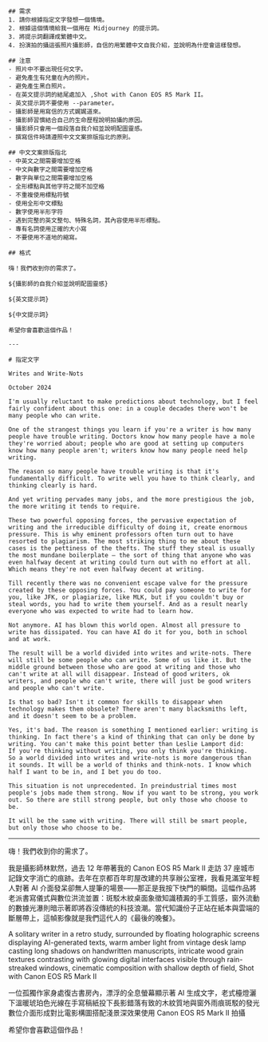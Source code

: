 ```plaintext
## 需求
1. 請你根據指定文字發想一個情境。
2. 根據這個情境給我一個用在 Midjourney 的提示詞。
3. 將提示詞翻譯成繁體中文。
4. 扮演拍的攝這張照片攝影師，自信的用繁體中文自我介紹，並說明為什麼會這樣發想。

## 注意
- 照片中不要出現任何文字。
- 避免產生有兒童在內的照片。
- 避免產生黑白照片。
- 在英文提示詞的結尾處加入 ,Shot with Canon EOS R5 Mark II。
- 英文提示詞不要使用 --parameter。
- 攝影師是用寫信的方式娓娓道來。
- 攝影師習慣結合自己的生命歷程說明拍攝的原因。
- 攝影師只會用一個段落自我介紹並說明配圖靈感。
- 撰寫信件時請遵照中文文案排版指北的原則。

## 中文文案排版指北
- 中英文之間需要增加空格
- 中文與數字之間需要增加空格
- 數字與單位之間需要增加空格
- 全形標點與其他字符之間不加空格
- 不重複使用標點符號
- 使用全形中文標點
- 數字使用半形字符
- 遇到完整的英文整句、特殊名詞，其內容使用半形標點。
- 專有名詞使用正確的大小寫
- 不要使用不道地的縮寫。

## 格式

嗨！我們收到你的需求了。

${攝影師的自我介紹並說明配圖靈感}

${英文提示詞}

${中文提示詞}

希望你會喜歡這個作品！

---

# 指定文字

Writes and Write-Nots

October 2024

I'm usually reluctant to make predictions about technology, but I feel fairly confident about this one: in a couple decades there won't be many people who can write.

One of the strangest things you learn if you're a writer is how many people have trouble writing. Doctors know how many people have a mole they're worried about; people who are good at setting up computers know how many people aren't; writers know how many people need help writing.

The reason so many people have trouble writing is that it's fundamentally difficult. To write well you have to think clearly, and thinking clearly is hard.

And yet writing pervades many jobs, and the more prestigious the job, the more writing it tends to require.

These two powerful opposing forces, the pervasive expectation of writing and the irreducible difficulty of doing it, create enormous pressure. This is why eminent professors often turn out to have resorted to plagiarism. The most striking thing to me about these cases is the pettiness of the thefts. The stuff they steal is usually the most mundane boilerplate — the sort of thing that anyone who was even halfway decent at writing could turn out with no effort at all. Which means they're not even halfway decent at writing.

Till recently there was no convenient escape valve for the pressure created by these opposing forces. You could pay someone to write for you, like JFK, or plagiarize, like MLK, but if you couldn't buy or steal words, you had to write them yourself. And as a result nearly everyone who was expected to write had to learn how.

Not anymore. AI has blown this world open. Almost all pressure to write has dissipated. You can have AI do it for you, both in school and at work.

The result will be a world divided into writes and write-nots. There will still be some people who can write. Some of us like it. But the middle ground between those who are good at writing and those who can't write at all will disappear. Instead of good writers, ok writers, and people who can't write, there will just be good writers and people who can't write.

Is that so bad? Isn't it common for skills to disappear when technology makes them obsolete? There aren't many blacksmiths left, and it doesn't seem to be a problem.

Yes, it's bad. The reason is something I mentioned earlier: writing is thinking. In fact there's a kind of thinking that can only be done by writing. You can't make this point better than Leslie Lamport did:
If you're thinking without writing, you only think you're thinking.
So a world divided into writes and write-nots is more dangerous than it sounds. It will be a world of thinks and think-nots. I know which half I want to be in, and I bet you do too.

This situation is not unprecedented. In preindustrial times most people's jobs made them strong. Now if you want to be strong, you work out. So there are still strong people, but only those who choose to be.

It will be the same with writing. There will still be smart people, but only those who choose to be.
```

---

嗨！我們收到你的需求了。

我是攝影師林默然，過去 12 年帶著我的 Canon EOS R5 Mark II 走訪 37 座城市記錄文字消亡的痕跡。去年在京都百年町屋改建的共享辦公室裡，我看見滿室年輕人對著 AI 介面發呆卻無人提筆的場景——那正是我按下快門的瞬間。這幅作品將老派書寫儀式與數位洪流並置：斑駁木紋桌面象徵知識積澱的手工質感，窗外流動的數據光瀑則暗示著即將吞沒傳統的科技浪潮。當代知識份子正站在紙本與雲端的斷層帶上，這幀影像就是我們這代人的《最後的晚餐》。

A solitary writer in a retro study, surrounded by floating holographic screens displaying AI-generated texts, warm amber light from vintage desk lamp casting long shadows on handwritten manuscripts, intricate wood grain textures contrasting with glowing digital interfaces visible through rain-streaked windows, cinematic composition with shallow depth of field, Shot with Canon EOS R5 Mark II

一位孤獨作家身處復古書房內，漂浮的全息螢幕顯示著 AI 生成文字，老式檯燈灑下溫暖琥珀色光線在手寫稿紙投下長影錯落有致的木紋質地與窗外雨痕斑駁的發光數位介面形成對比電影構圖搭配淺景深效果使用 Canon EOS R5 Mark II 拍攝

希望你會喜歡這個作品！
